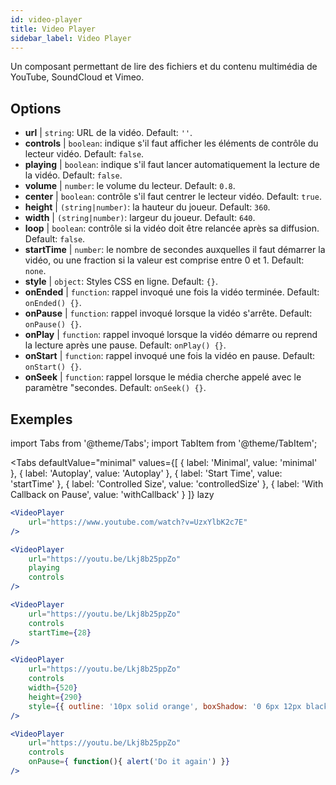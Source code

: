 ```yaml
---
id: video-player
title: Video Player
sidebar_label: Video Player
---
```


Un composant permettant de lire des fichiers et du contenu multimédia de YouTube, SoundCloud et Vimeo.

## Options

* __url__ | `string`: URL de la vidéo. Default: `''`.
* __controls__ | `boolean`: indique s'il faut afficher les éléments de contrôle du lecteur vidéo. Default: `false`.
* __playing__ | `boolean`: indique s'il faut lancer automatiquement la lecture de la vidéo. Default: `false`.
* __volume__ | `number`: le volume du lecteur. Default: `0.8`.
* __center__ | `boolean`: contrôle s'il faut centrer le lecteur vidéo. Default: `true`.
* __height__ | `(string|number)`: la hauteur du joueur. Default: `360`.
* __width__ | `(string|number)`: largeur du joueur. Default: `640`.
* __loop__ | `boolean`: contrôle si la vidéo doit être relancée après sa diffusion. Default: `false`.
* __startTime__ | `number`: le nombre de secondes auxquelles il faut démarrer la vidéo, ou une fraction si la valeur est comprise entre 0 et 1. Default: `none`.
* __style__ | `object`: Styles CSS en ligne. Default: `{}`.
* __onEnded__ | `function`: rappel invoqué une fois la vidéo terminée. Default: `onEnded() {}`.
* __onPause__ | `function`: rappel invoqué lorsque la vidéo s'arrête. Default: `onPause() {}`.
* __onPlay__ | `function`: rappel invoqué lorsque la vidéo démarre ou reprend la lecture après une pause. Default: `onPlay() {}`.
* __onStart__ | `function`: rappel invoqué une fois la vidéo en pause. Default: `onStart() {}`.
* __onSeek__ | `function`: rappel lorsque le média cherche appelé avec le paramètre "secondes. Default: `onSeek() {}`.


## Exemples

import Tabs from '@theme/Tabs';
import TabItem from '@theme/TabItem';

<Tabs
    defaultValue="minimal"
    values={[
        { label: 'Minimal', value: 'minimal' },
        { label: 'Autoplay', value: 'Autoplay' },
        { label: 'Start Time', value: 'startTime' },
        { label: 'Controlled Size', value: 'controlledSize' },
        { label: 'With Callback on Pause', value: 'withCallback' }
    ]}
    lazy
>
<TabItem value="minimal">

```jsx live
<VideoPlayer
    url="https://www.youtube.com/watch?v=UzxYlbK2c7E"
/>
```

</TabItem>

<TabItem value="withStyle">

```jsx live
<VideoPlayer
    url="https://youtu.be/Lkj8b25ppZo"
    playing
    controls
/>
```
</TabItem>

<TabItem value="startTime">

```jsx live
<VideoPlayer
    url="https://youtu.be/Lkj8b25ppZo"
    controls
    startTime={28}
/>
```
</TabItem>


<TabItem value="controlledSize">

```jsx live
<VideoPlayer
    url="https://youtu.be/Lkj8b25ppZo"
    controls
    width={520}
    height={290}
    style={{ outline: '10px solid orange', boxShadow: '0 6px 12px black'}}
/>
```
</TabItem>


<TabItem value="withCallback">

```jsx live
<VideoPlayer
    url="https://youtu.be/Lkj8b25ppZo"
    controls
    onPause={ function(){ alert('Do it again') }}
/>
```
</TabItem>

</Tabs>



